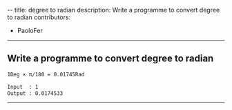 --
title: degree to radian
description: Write a programme to convert degree to radian
contributors:
  - PaoloFer
---

## Write a programme to convert degree to radian


```txt
1Deg × π/180 = 0.01745Rad
```



```txt
Input  : 1
Output : 0.0174533
```

---